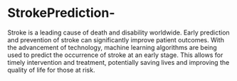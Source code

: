 # StrokePrediction-

Stroke is a leading cause of death and disability worldwide. Early prediction and prevention of stroke can significantly improve patient outcomes. With the advancement of technology, machine learning algorithms are being used to predict the occurrence of stroke at an early stage. This allows for timely intervention and treatment, potentially saving lives and improving the quality of life for those at risk.

